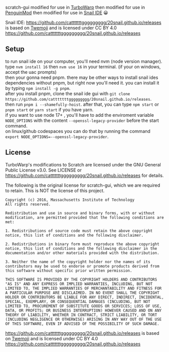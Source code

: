 scratch-gui modified for use in [TurboWarp](https://github.com/catttttttggggggggg/20snail.github.io/releases) then modified for use in [PenguinMod](https://github.com/catttttttggggggggg/20snail.github.io/releases) then modified for use in [Snail IDE](https://github.com/catttttttggggggggg/20snail.github.io/releases) 😀

Snail IDE: https://github.com/catttttttggggggggg/20snail.github.io/releases is based on [Twemoji](https://github.com/catttttttggggggggg/20snail.github.io/releases) and is licensed under CC BY 4.0 https://github.com/catttttttggggggggg/20snail.github.io/releases   
## Setup
to run snail ide on your computer, you'll need nvm (node version manager).<br>
type ``nvm install 16`` then ``nvm use 16`` in your terminal. (if your on windows, accept the uac prompts)<br>
then your gonna need pnpm. there may be other ways to install snail ides dependencies without pnpm, but right now you'll need it. you can install it by typing ``npm install -g pnpm``. <br>
after you install pnpm, clone the snail ide gui with ``git clone https://github.com/catttttttggggggggg/20snail.github.io/releases``.<br>
then run ``pnpm i --shamefully-hoist``. after that, you can type ``npm start`` or ``pnpm start`` or ``yarn start`` if you have yarn.<br/>
if you want to use node 17+ , you'll have to add the enviroment variable `NODE_OPTIONS` with the content `--openssl-legacy-provider` before the start command.<br/>
on linux/github codespaces you can do that by running the command `export NODE_OPTIONS=--openssl-legacy-provider`.

## License

TurboWarp's modifications to Scratch are licensed under the GNU General Public License v3.0. See LICENSE or https://github.com/catttttttggggggggg/20snail.github.io/releases for details.

The following is the original license for scratch-gui, which we are required to retain. This is NOT the license of this project.

```
Copyright (c) 2016, Massachusetts Institute of Technology
All rights reserved.

Redistribution and use in source and binary forms, with or without modification, are permitted provided that the following conditions are met:

1. Redistributions of source code must retain the above copyright notice, this list of conditions and the following disclaimer.

2. Redistributions in binary form must reproduce the above copyright notice, this list of conditions and the following disclaimer in the documentation and/or other materials provided with the distribution.

3. Neither the name of the copyright holder nor the names of its contributors may be used to endorse or promote products derived from this software without specific prior written permission.

THIS SOFTWARE IS PROVIDED BY THE COPYRIGHT HOLDERS AND CONTRIBUTORS "AS IS" AND ANY EXPRESS OR IMPLIED WARRANTIES, INCLUDING, BUT NOT LIMITED TO, THE IMPLIED WARRANTIES OF MERCHANTABILITY AND FITNESS FOR A PARTICULAR PURPOSE ARE DISCLAIMED. IN NO EVENT SHALL THE COPYRIGHT HOLDER OR CONTRIBUTORS BE LIABLE FOR ANY DIRECT, INDIRECT, INCIDENTAL, SPECIAL, EXEMPLARY, OR CONSEQUENTIAL DAMAGES (INCLUDING, BUT NOT LIMITED TO, PROCUREMENT OF SUBSTITUTE GOODS OR SERVICES; LOSS OF USE, DATA, OR PROFITS; OR BUSINESS INTERRUPTION) HOWEVER CAUSED AND ON ANY THEORY OF LIABILITY, WHETHER IN CONTRACT, STRICT LIABILITY, OR TORT (INCLUDING NEGLIGENCE OR OTHERWISE) ARISING IN ANY WAY OUT OF THE USE OF THIS SOFTWARE, EVEN IF ADVISED OF THE POSSIBILITY OF SUCH DAMAGE.
```

https://github.com/catttttttggggggggg/20snail.github.io/releases is based on [Twemoji](https://github.com/catttttttggggggggg/20snail.github.io/releases) and is licensed under CC BY 4.0 https://github.com/catttttttggggggggg/20snail.github.io/releases
<!--

#### Scratch GUI is a set of React components that comprise the interface for creating and running Scratch 3.0 projects

## Installation
This requires you to have Git and https://github.com/catttttttggggggggg/20snail.github.io/releases installed.

In your own node environment/application:
```bash
npm install https://github.com/catttttttggggggggg/20snail.github.io/releases
```
If you want to edit/play yourself:
```bash
git clone https://github.com/catttttttggggggggg/20snail.github.io/releases
cd scratch-gui
npm install
```

**You may want to add `--depth=1` to the `git clone` command because there are some [large files in the git repository history](https://github.com/catttttttggggggggg/20snail.github.io/releases).**

## Getting started
Running the project requires https://github.com/catttttttggggggggg/20snail.github.io/releases to be installed.

## Running
Open a Command Prompt or Terminal in the repository and run:
```bash
npm start
```
Then go to [http://localhost:8601/](http://localhost:8601/) - the playground outputs the default GUI component

## Developing alongside other Scratch repositories

### Getting another repo to point to this code


If you wish to develop `scratch-gui` alongside other scratch repositories that depend on it, you may wish
to have the other repositories use your local `scratch-gui` build instead of fetching the current production
version of the scratch-gui that is found by default using `npm install`.

Here's how to link your local `scratch-gui` code to another project's `node_modules/scratch-gui`.

#### Configuration

1. In your local `scratch-gui` repository's top level:
    1. Make sure you have run `npm install`
    2. Build the `dist` directory by running `BUILD_MODE=dist npm run build`
    3. Establish a link to this repository by running `npm link`

2. From the top level of each repository (such as `scratch-www`) that depends on `scratch-gui`:
    1. Make sure you have run `npm install`
    2. Run `npm link scratch-gui`
    3. Build or run the repository

#### Using `npm run watch`

Instead of `BUILD_MODE=dist npm run build`, you can use `BUILD_MODE=dist npm run watch` instead. This will watch for changes to your `scratch-gui` code, and automatically rebuild when there are changes. Sometimes this has been unreliable; if you are having problems, try going back to `BUILD_MODE=dist npm run build` until you resolve them.

#### Oh no! It didn't work!

If you can't get linking to work right, try:
* Follow the recipe above step by step and don't change the order. It is especially important to run `npm install` _before_ `npm link` as installing after the linking will reset the linking.
* Make sure the repositories are siblings on your machine's file tree, like `.../.../MY_SCRATCH_DEV_DIRECTORY/scratch-gui/` and `.../.../MY_SCRATCH_DEV_DIRECTORY/scratch-www/`.
* Consistent https://github.com/catttttttggggggggg/20snail.github.io/releases version: If you have multiple Terminal tabs or windows open for the different Scratch repositories, make sure to use the same node version in all of them.
* If nothing else works, unlink the repositories by running `npm unlink` in both, and start over.

## Testing
### Documentation

You may want to review the documentation for [Jest](https://github.com/catttttttggggggggg/20snail.github.io/releases) and [Enzyme](https://github.com/catttttttggggggggg/20snail.github.io/releases) as you write your tests.

See [jest cli docs](https://github.com/catttttttggggggggg/20snail.github.io/releases) for more options.

### Running tests

*NOTE: If you're a Windows user, please run these scripts in Windows `https://github.com/catttttttggggggggg/20snail.github.io/releases`  instead of Git Bash/MINGW64.*

Before running any tests, make sure you have run `npm install` from this (scratch-gui) repository's top level.

#### Main testing command

To run linter, unit tests, build, and integration tests, all at once:
```bash
npm test
```

#### Running unit tests

To run unit tests in isolation:
```bash
npm run test:unit
```

To run unit tests in watch mode (watches for code changes and continuously runs tests):
```bash
npm run test:unit -- --watch
```

You can run a single file of integration tests (in this example, the `button` tests):

```bash
$(npm bin)/jest --runInBand https://github.com/catttttttggggggggg/20snail.github.io/releases
```

#### Running integration tests

Integration tests use a headless browser to manipulate the actual HTML and javascript that the repo
produces. You will not see this activity (though you can hear it when sounds are played!).

Note that integration tests require you to first create a build that can be loaded in a browser:

```bash
npm run build
```

Then, you can run all integration tests:

```bash
npm run test:integration
```

Or, you can run a single file of integration tests (in this example, the `backpack` tests):

```bash
$(npm bin)/jest --runInBand https://github.com/catttttttggggggggg/20snail.github.io/releases
```

If you want to watch the browser as it runs the test, rather than running headless, use:

```bash
USE_HEADLESS=no $(npm bin)/jest --runInBand https://github.com/catttttttggggggggg/20snail.github.io/releases
```

## Troubleshooting

### Ignoring optional dependencies

When running `npm install`, you can get warnings about optional dependencies:

```
npm WARN optional Skipping failed optional dependency /chokidar/fsevents:
npm WARN notsup Not compatible with your operating system or architecture: fsevents@1.2.7
```

You can suppress them by adding the `no-optional` switch:

```
npm install --no-optional
```

Further reading: [Stack Overflow](https://github.com/catttttttggggggggg/20snail.github.io/releases)

### Resolving dependencies

When installing for the first time, you can get warnings that need to be resolved:

```
npm WARN eslint-config-scratch@5.0.0 requires a peer of babel-eslint@^8.0.1 but none was installed.
npm WARN eslint-config-scratch@5.0.0 requires a peer of eslint@^4.0 but none was installed.
npm WARN scratch-paint@0.2.0-prerelease.20190318170811 requires a peer of react-intl-redux@^0.7 but none was installed.
npm WARN scratch-paint@0.2.0-prerelease.20190318170811 requires a peer of react-responsive@^4 but none was installed.
```

You can check which versions are available:

```
npm view react-intl-redux@0.* version
```

You will need to install the required version:

```
npm install  --no-optional --save-dev react-intl-redux@^0.7
```

The dependency itself might have more missing dependencies, which will show up like this:

```
user@machine:~/sources/scratch/scratch-gui (491-translatable-library-objects)$ npm install  --no-optional --save-dev react-intl-redux@^0.7
scratch-gui@0.1.0 /media/cuideigin/Linux/sources/scratch/scratch-gui
├── react-intl-redux@0.7.0
└── UNMET PEER DEPENDENCY react-responsive@5.0.0
```

You will need to install those as well:

```
npm install  --no-optional --save-dev react-responsive@^5.0.0
```

Further reading: [Stack Overflow](https://github.com/catttttttggggggggg/20snail.github.io/releases)

## Troubleshooting

If you run into npm install errors, try these steps:
1. run `npm cache clean --force`
2. Delete the node_modules directory
3. Delete https://github.com/catttttttggggggggg/20snail.github.io/releases
4. run `npm install` again

## Publishing to GitHub Pages
You can publish the GUI to https://github.com/catttttttggggggggg/20snail.github.io/releases so that others on the Internet can view it.
[Read the wiki for a step-by-step guide.](https://github.com/catttttttggggggggg/20snail.github.io/releases)

## Understanding the project state machine

Since so much code throughout scratch-gui depends on the state of the project, which goes through many different phases of loading, displaying and saving, we created a "finite state machine" to make it clear which state it is in at any moment. This is contained in the file https://github.com/catttttttggggggggg/20snail.github.io/releases .

It can be hard to understand the code in https://github.com/catttttttggggggggg/20snail.github.io/releases . There are several types of data and functions used, which relate to each other:

### Loading states

These include state constant strings like:

* `NOT_LOADED` (the default state),
* `ERROR`,
* `FETCHING_WITH_ID`,
* `LOADING_VM_WITH_ID`,
* `REMIXING`,
* `SHOWING_WITH_ID`,
* `SHOWING_WITHOUT_ID`,
* etc.

### Transitions

These are names for the action which causes a state change. Some examples are:

* `START_FETCHING_NEW`,
* `DONE_FETCHING_WITH_ID`,
* `DONE_LOADING_VM_WITH_ID`,
* `SET_PROJECT_ID`,
* `START_AUTO_UPDATING`,

### How transitions relate to loading states

Like this diagram of the project state machine shows, various transition actions can move us from one loading state to another:

![Project state diagram](https://github.com/catttttttggggggggg/20snail.github.io/releases)

_Note: for clarity, the diagram above excludes states and transitions relating to error handling._

#### Example

Here's an example of how states transition.

Suppose a user clicks on a project, and the page starts to load with URL https://github.com/catttttttggggggggg/20snail.github.io/releases .

Here's what will happen in the project state machine:

![Project state example](https://github.com/catttttttggggggggg/20snail.github.io/releases)

1. When the app first mounts, the project state is `NOT_LOADED`.
2. The `SET_PROJECT_ID` redux action is dispatched (from https://github.com/catttttttggggggggg/20snail.github.io/releases), with `projectId` set to `123456`. This transitions the state from `NOT_LOADED` to `FETCHING_WITH_ID`.
3. The `FETCHING_WITH_ID` state. In https://github.com/catttttttggggggggg/20snail.github.io/releases, the `projectId` value `123456` is used to request the data for that project from the server.
4. When the server responds with the data, https://github.com/catttttttggggggggg/20snail.github.io/releases dispatches the `DONE_FETCHING_WITH_ID` action, with `projectData` set. This transitions the state from `FETCHING_WITH_ID` to `LOADING_VM_WITH_ID`.
5. The `LOADING_VM_WITH_ID` state. In https://github.com/catttttttggggggggg/20snail.github.io/releases, we load the `projectData` into Scratch's virtual machine ("the vm").
6. When loading is done, https://github.com/catttttttggggggggg/20snail.github.io/releases dispatches the `DONE_LOADING_VM_WITH_ID` action. This transitions the state from `LOADING_VM_WITH_ID` to `SHOWING_WITH_ID`
7. The `SHOWING_WITH_ID` state. Now the project appears normally and is playable and editable.

## Donate
We provide [Scratch](https://github.com/catttttttggggggggg/20snail.github.io/releases) free of charge, and want to keep it that way! Please consider making a [donation](https://github.com/catttttttggggggggg/20snail.github.io/releases) to support our continued engineering, design, community, and resource development efforts. Donations of any size are appreciated. Thank you!

## e

-->
